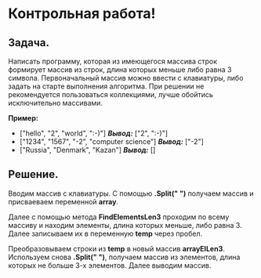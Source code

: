 # Контрольная работа!

## Задача.

Написать программу, которая из имеющегося массива строк формирует массив из строк, длина которых меньше либо
равна 3 символа. Первоначальный массив можно ввести с клавиатуры, либо задать на старте выполнения алгоритма.
При решении не рекомендуется пользоваться коллекциями, лучше обойтись исключительно массивами.

**Пример:**
* ["hello", "2", "world", ":-)"] ***Вывод:*** ["2", ":-)"]
* ["1234", "1567", "-2", "computer science"] ***Вывод:*** ["-2"]
* ["Russia", "Denmark", "Kazan"] ***Вывод:*** [] 

## Решение.

Вводим массив с клавиатуры. С помощью **.Split(" ")** получаем массив и присваеваем переменной **array**. 

Далее с помощью метода **FindElementsLen3** проходим по всему массиву и находим элементы, длина которых меньше, либо равна 3. Далее записываем их в переменную **temp** через пробел.

Преобразовываем строки из **temp** в новый массив **arrayElLen3**. Используем снова **.Split(" ")**, получаем массив из элементов, длина которых не больше 3-х элементов. Далее выводим массив.
